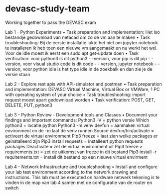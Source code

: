 # devasc-study-team
Working together to pass the DEVASC exam

Lab 1 - Python Experiments
• Task preparation and implementation: 
  Het iso bestandje gedownload van netacad om zo de vm aan te maken 
• Task troubleshooting: 
  Bij de eerste installatie lukte het niet om jupyter notebook te installeren ik heb toen een nieuwe vm aangemaakt en nu werkt het wel. Voor de idle moest ik eerst een sudo apt get-update doen
• Task verification: 
  voor python3 is dit python3 - -version, voor pip is dit pip - - version, voor visual studio code is dit code - - version, jupyter notebook - -  version, voor python idle is het type idle in de zoekbalk en dan zie je de     versie staan

Lab 2 - Explore rest apis with API-simulator and postman
• Task preparation and implementation:
  DEVASC Virtual Machine, Virtual Box or VMWare, 1 PC with operating system of your choice
• Task troubleshooting:
  import request moest apart gedownload worden 
• Task verification:
  POST, GET, DELETE, PUT, python3

Lab 3 - Python Review - Development tools and Classes
• Document your findings and important commands:
  Python3 -V = python versie
  Which python3 = locatie python
  Python3 -m venv devfun = aanmaken virtual environment en de -m laat de venv runnen 
  Source devfun/bin/activate = activeert de virtual environment 
  Pip3 freeze = laat zien welke packages er geinstalleerd zijn 
  Pip3 install requests = installeert python requests packages 
  Deactivate = zet de virtual environment uit
  Pip3 freeze > requirements.txt = zet de uitkomst van freeze in dit bestand 
  Pip3 install -r requitements.txt = install dit bestand op een nieuwe virtual envirment 

Lab 4 - Network Infrastructure and troubleshooting
• Install and configure your lab test environment according to the network drawing and instructions. This lab must be executed on hardware
  netwerk tekening is te vinden in de map van lab 4 samen met de configuratie van de router en switch
